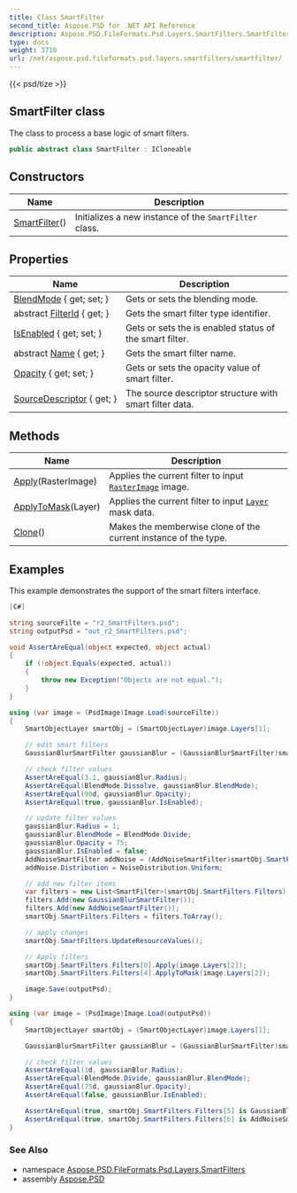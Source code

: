 ```yaml
---
title: Class SmartFilter
second_title: Aspose.PSD for .NET API Reference
description: Aspose.PSD.FileFormats.Psd.Layers.SmartFilters.SmartFilter class. The class to process a base logic of smart filters
type: docs
weight: 3710
url: /net/aspose.psd.fileformats.psd.layers.smartfilters/smartfilter/
---
```

{{< psd/tize >}}
## SmartFilter class

The class to process a base logic of smart filters.

```csharp
public abstract class SmartFilter : ICloneable
```

## Constructors

| Name | Description |
| --- | --- |
| [SmartFilter](smartfilter/)() | Initializes a new instance of the `SmartFilter` class. |

## Properties

| Name | Description |
| --- | --- |
| [BlendMode](../../aspose.psd.fileformats.psd.layers.smartfilters/smartfilter/blendmode/) { get; set; } | Gets or sets the blending mode. |
| abstract [FilterId](../../aspose.psd.fileformats.psd.layers.smartfilters/smartfilter/filterid/) { get; } | Gets the smart filter type identifier. |
| [IsEnabled](../../aspose.psd.fileformats.psd.layers.smartfilters/smartfilter/isenabled/) { get; set; } | Gets or sets the is enabled status of the smart filter. |
| abstract [Name](../../aspose.psd.fileformats.psd.layers.smartfilters/smartfilter/name/) { get; } | Gets the smart filter name. |
| [Opacity](../../aspose.psd.fileformats.psd.layers.smartfilters/smartfilter/opacity/) { get; set; } | Gets or sets the opacity value of smart filter. |
| [SourceDescriptor](../../aspose.psd.fileformats.psd.layers.smartfilters/smartfilter/sourcedescriptor/) { get; } | The source descriptor structure with smart filter data. |

## Methods

| Name | Description |
| --- | --- |
| [Apply](../../aspose.psd.fileformats.psd.layers.smartfilters/smartfilter/apply/)(RasterImage) | Applies the current filter to input [`RasterImage`](../../aspose.psd/rasterimage/) image. |
| [ApplyToMask](../../aspose.psd.fileformats.psd.layers.smartfilters/smartfilter/applytomask/)(Layer) | Applies the current filter to input [`Layer`](../../aspose.psd.fileformats.psd.layers/layer/) mask data. |
| [Clone](../../aspose.psd.fileformats.psd.layers.smartfilters/smartfilter/clone/)() | Makes the memberwise clone of the current instance of the type. |

## Examples

This example demonstrates the support of the smart filters interface.

```csharp
[C#]

string sourceFilte = "r2_SmartFilters.psd";
string outputPsd = "out_r2_SmartFilters.psd";

void AssertAreEqual(object expected, object actual)
{
    if (!object.Equals(expected, actual))
    {
        throw new Exception("Objects are not equal.");
    }
}

using (var image = (PsdImage)Image.Load(sourceFilte))
{
    SmartObjectLayer smartObj = (SmartObjectLayer)image.Layers[1];

    // edit smart filters
    GaussianBlurSmartFilter gaussianBlur = (GaussianBlurSmartFilter)smartObj.SmartFilters.Filters[0];

    // check filter values
    AssertAreEqual(3.1, gaussianBlur.Radius);
    AssertAreEqual(BlendMode.Dissolve, gaussianBlur.BlendMode);
    AssertAreEqual(90d, gaussianBlur.Opacity);
    AssertAreEqual(true, gaussianBlur.IsEnabled);

    // update filter values
    gaussianBlur.Radius = 1;
    gaussianBlur.BlendMode = BlendMode.Divide;
    gaussianBlur.Opacity = 75;
    gaussianBlur.IsEnabled = false;
    AddNoiseSmartFilter addNoise = (AddNoiseSmartFilter)smartObj.SmartFilters.Filters[1];
    addNoise.Distribution = NoiseDistribution.Uniform;

    // add new filter items
    var filters = new List<SmartFilter>(smartObj.SmartFilters.Filters);
    filters.Add(new GaussianBlurSmartFilter());
    filters.Add(new AddNoiseSmartFilter());
    smartObj.SmartFilters.Filters = filters.ToArray();

    // apply changes
    smartObj.SmartFilters.UpdateResourceValues();

    // Apply filters
    smartObj.SmartFilters.Filters[0].Apply(image.Layers[2]);
    smartObj.SmartFilters.Filters[4].ApplyToMask(image.Layers[2]);

    image.Save(outputPsd);
}

using (var image = (PsdImage)Image.Load(outputPsd))
{
    SmartObjectLayer smartObj = (SmartObjectLayer)image.Layers[1];

    GaussianBlurSmartFilter gaussianBlur = (GaussianBlurSmartFilter)smartObj.SmartFilters.Filters[0];

    // check filter values
    AssertAreEqual(1d, gaussianBlur.Radius);
    AssertAreEqual(BlendMode.Divide, gaussianBlur.BlendMode);
    AssertAreEqual(75d, gaussianBlur.Opacity);
    AssertAreEqual(false, gaussianBlur.IsEnabled);

    AssertAreEqual(true, smartObj.SmartFilters.Filters[5] is GaussianBlurSmartFilter);
    AssertAreEqual(true, smartObj.SmartFilters.Filters[6] is AddNoiseSmartFilter);
}
```

### See Also

* namespace [Aspose.PSD.FileFormats.Psd.Layers.SmartFilters](../../aspose.psd.fileformats.psd.layers.smartfilters/)
* assembly [Aspose.PSD](../../)


